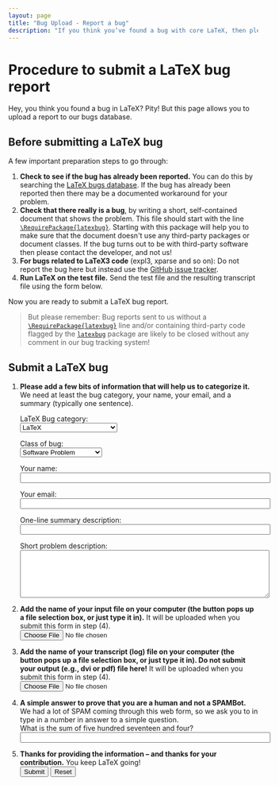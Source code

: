 ```yaml
---
layout: page
title: "Bug Upload - Report a bug"
description: "If you think you’ve found a bug with core LaTeX, then please report it to us! You can report it by going to this bug information upload page."
---
```


# Procedure to submit a LaTeX bug report

Hey, you think you found a bug in LaTeX? Pity! But this page allows you to upload a report to our bugs database.


## Before submitting a LaTeX bug

A few important preparation steps to go through:

 1. **Check to see if the bug has already been
    reported.** You can do this by searching
    the <a href="{{site.baseurl}}/cgi-bin/ltxbugs2html?introduction=yes&amp;state=open">LaTeX
    bugs database</a>. If the bug has already been reported then there
    may be a documented workaround for your problem.
 1. **Check that there really is a bug**, by writing a
    short, self-contained document that shows the problem. This file should start with the line
    [`\RequirePackage{latexbug}`]({{site.baseurl}}/help/bugs/latexbug.sty). Starting with
    this package will help you to
    make sure that the document doesn't use any third-party packages or
    document classes. If the bug turns out to be with third-party
    software then please contact the developer, and not us!
 1. **For bugs related to LaTeX3 code** (expl3, xparse
    and so on): Do not report the bug here but instead use
    the <a href="https://github.com/latex3/svn-mirror/issues">GitHub
    issue tracker</a>.
 1. **Run LaTeX on the test file.** Send the test file
    and the resulting transcript file using the form below.

Now you are ready to submit a LaTeX bug report.

> But please remember: Bug reports sent to us without a
> [`\RequirePackage{latexbug}`]({{site.baseurl}}/help/bugs/latexbug.sty) line and/or
> containing third-party code flagged by the [`latexbug`]({{site.baseurl}}/help/bugs/latexbug.sty)
> package are likely to be closed without any
> comment in our bug tracking system!




## Submit a LaTeX bug

<form action="{{site.baseurl}}/cgi-bin/latex-bugs-upload.cgi" method="POST" enctype="multipart/form-data">
  <ol>
    <li>
      <p><strong>Please add a few bits of information that will help us to categorize it.</strong> We need at least the bug category, your name, your email, and a summary (typically one sentence).</p>
      <p>LaTeX Bug category:<br>
        <select name="Category">
           <option value="amslatex">AMS LaTeX</option>
           <option value="babel">Babel</option>
           <option value="graphics">Graphics and color</option>
           <option selected value="latex">LaTeX</option>
          <!-- <option value="mfnfss">Metafont fonts</option> -->
           <option value="psnfss">PostScript fonts</option>
           <option value="cyrillic">Support for Cyrillic encodings</option>
           <option value="tools">Tools</option>
        </select>
      </p>
      <p>Class of bug:<br>
        <select name="Class">
         <option selected value="sw-bug">Software Problem</option>
         <option value="doc-bug">Documentation Problem</option>
         <option value="change-request">Change Request</option>
        </select>
      </p>
      <p>Your name:<br>
        <input type="TEXT" name="name" size="60">
      </p>
      <p>Your email:<br>
        <input type="TEXT" name="email" size="60">
      </p>
      <p>One-line summary description:<br>
        <input type="TEXT" name="summary" size="60">
      </p>
      <p>Short problem description:<br>
        <textarea name="description" rows="6" cols="60" wrap="PHYSICAL"></textarea>
      </p>
    </li>
    <li>
      <p><strong>Add the name of your input file on your computer (the button pops up a file selection box, or just type it in).</strong> It will be
  uploaded when you submit this form in step (4).<br>
        <input type="FILE" name="texfile" size="40">
      </p>
    </li>
    <li>
      <p><strong>Add the name of your transcript (log) file on your computer (the button pops up a file selection box, or just type it in).  Do not submit  your output (e.g., dvi or pdf) file here!</strong> It will be uploaded when you submit this form in step (4).<br>
        <input type="FILE" name="logfile" size="40">
      </p>
    </li>
    <li>
      <p><strong>A simple answer to prove that you are a human and not a SPAMBot.</strong> We had a lot of SPAM coming through this web form, so we ask you to in type in a number in answer to a simple question.<br> What is the sum of five hundred seventeen and four?<br>
        <input type="TEXT" name="sum" size="60">
      </p>
    </li>
    <li>
      <p><strong>Thanks for providing the information &ndash; and thanks for your contribution.</strong> You keep LaTeX going!<br>
        <input type="SUBMIT" value="Submit">
        <input type="RESET" name="">
      </p>
    </li>
  </ol>
</form>
